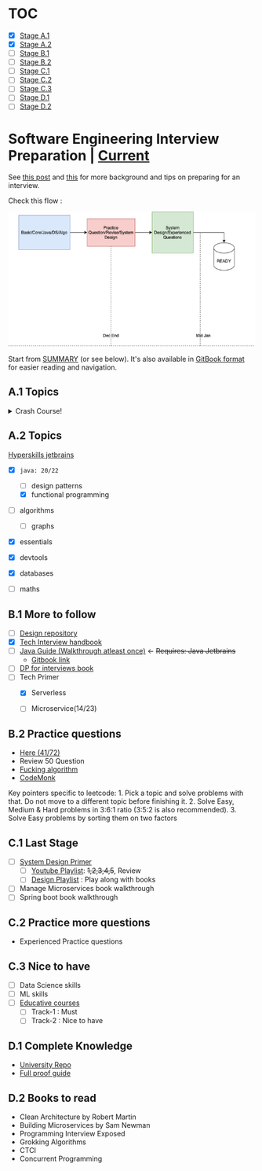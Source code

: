 # TOC

- [x] [Stage A.1](#a1-topics)
- [x] [Stage A.2](#a2-topics)
- [ ] [Stage B.1](#b1-more-to-follow)
- [ ] [Stage B.2](#b2-practice-questions)
- [ ] [Stage C.1](#c1-last-stage)
- [ ] [Stage C.2](#c2-practice-more-questions)
- [ ] [Stage C.3](#c3-nice-to-have)
- [ ] [Stage D.1](#d1-complete-knowledge)
- [ ] [Stage D.2](#d2-books-to-read)

# Software Engineering Interview Preparation | [Current](https://github.com/prshntsuyl/preparation#b1-more-to-follow)

See [this post](https://orrsella.com/2016/05/14/preparing-for-a-facebook-google-software-engineer-interview/) and [this](https://orrsella.com/2016/05/28/preparing-for-a-system-architecture-interview/) for more background and tips on preparing for an interview.

Check this flow : 

![flow](extras/flow.png)

Start from [SUMMARY](https://github.com/orrsella/soft-eng-interview-prep/blob/master/SUMMARY.md) (or see below). It's also available in [GitBook format](https://orrsella.gitbooks.io/soft-eng-interview-prep/content/) for easier reading and navigation.

## A.1 Topics
<details>
  <summary>Crash Course!</summary>
  
- [x] [Complexity](topics/complexity.md)
- [x] [Data Structures](topics/data-structures.md)
- [ ] [~~Data Structures Examples~~](topics/data-structures-examples.md)
- [ ] [~~Algorithms~~](topics/algorithms.md)
- [ ] [~~Algorithms Examples~~](topics/algorithms-examples.md)
- [x] [Bit Operators](topics/bit-operators.md)
- [x] [Numbers](topics/numbers.md)
- [x] [Operating Systems](topics/operating-systems.md)
- [x] [System Architecture](topics/system-architecture.md)
  - [ ] `Review Concepts`
- [x] [System Architecture Examples](topics/system-architecture-examples.md)
- [x] [Networking](topics/networking.md)
- [x] [Strings](topics/strings.md)
- [x] [Java](topics/java.md)
- [x] [Java Examples](topics/java-examples.md)
- [x] [OOP](topics/oop.md)
- [x] [P,NP](topics/p-np.md)

</details>

## A.2 Topics
[Hyperskills jetbrains](https://hyperskill.org/curriculum)
  - [x] `java: 20/22`
    - [ ] design patterns
    - [x] functional programming
  - [ ] algorithms
    - [ ] graphs
  - [x] essentials
  - [x] devtools
  - [x] databases
  - [ ] maths


## B.1 More to follow
- [ ] [Design repository](https://github.com/prshntsuyl/system-design-interview)
- [x] [Tech Interview handbook](https://yangshun.github.io/tech-interview-handbook/introduction/)
- [ ] [Java Guide (Walkthrough atleast once)](https://github.com/prshntsuyl/JavaGuide) <- ~~Requires: Java Jetbrains~~
  - [Gitbook link](https://snailclimb.gitee.io/javaguide/#/)
- [ ] [DP for interviews book](https://www.dropbox.com/s/oapcdpzprr6ny44/DP-for-Interviews.pdf?dl=0)
- [ ] Tech Primer
  - [x] Serverless
  - [ ] Microservice(14/23)



## B.2 Practice questions
- [Here (41/72)](extras/readme.md)
- Review 50 Question 
- [Fucking algorithm](https://github.com/prshntsuyl/fucking-algorithm/tree/english)
- [CodeMonk](https://www.hackerearth.com/practice/codemonk/)

Key pointers specific to leetcode:
    1. Pick a topic and solve problems with that. Do not move to a different topic before finishing it.
    2. Solve Easy, Medium & Hard problems in 3:6:1 ratio (3:5:2 is also recommended).
    3. Solve Easy problems by sorting them on two factors

## C.1 Last Stage
- [ ] [System Design Primer](https://github.com/prshntsuyl/design-primer)
  - [ ] [Youtube Playlist](https://youtu.be/UzLMhqg3_Wc?list=PLrmLmBdmIlps7GJJWW9I7N0P0rB0C3eY2&t=442): ~~1,2,3,4,5~~, Review
  - [ ] [Design Playlist](https://www.youtube.com/watch?v=dUMWMZmMsVE&list=PLkQkbY7JNJuC99VDJcpQdww-4aT3QhdJv&index=1) : Play along with books
- [ ] Manage Microservices book walkthrough
- [ ] Spring boot book walkthrough

## C.2 Practice more questions
- Experienced Practice questions

## C.3 Nice to have
- [ ] Data Science skills
- [ ] ML skills
- [ ] [Educative courses](./guides/educative.md)
  - [ ] Track-1 : Must
  - [ ] Track-2 : Nice to have

## D.1 Complete Knowledge
- [University Repo](https://github.com/prshntsuyl/coding-interview-university)
- [Full proof guide](./guides/readme.md)

## D.2 Books to read
- Clean Architecture by Robert Martin
- Building Microservices by Sam Newman
- Programming Interview Exposed
- Grokking Algorithms
- CTCI
- Concurrent Programming
